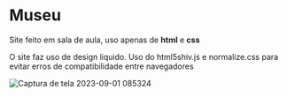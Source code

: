 # Museu

 Site feito em sala de aula, uso apenas de **html** e **css**

O site  faz uso de design liquido. Uso do html5shiv.js e normalize.css para evitar erros de compatibilidade entre navegadores


![Captura de tela 2023-09-01 085324](https://github.com/thiagoeduardoc/Museu/assets/107377153/498091b4-add7-4d96-8275-f1dd6e7df43a)
